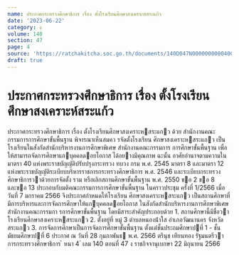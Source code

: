 ```yaml
---
name: ประกาศกระทรวงศึกษาธิการ เรื่อง ตั้งโรงเรียนศึกษาสงเคราะห์สระแก้ว
date: '2023-06-22'
category: ง
volume: 140
section: 47
page: 4
source: 'https://ratchakitcha.soc.go.th/documents/140D047N0000000000400.pdf'
draft: true
---
```


# ประกาศกระทรวงศึกษาธิการ เรื่อง ตั้งโรงเรียนศึกษาสงเคราะห์สระแก้ว

ประกาศกระทรวงศึกษาธิการ เรื่อง ตั้งโรงเรียนศึกษาสงเคราะหสระแกว ด้วย สํานักงานคณะกรรมการการศึกษาขั้นพื้นฐาน พิจารณาเห็นสมคว รจัดตั้งโรงเรียน ศึกษาสงเคราะหสระแกว เป็นโรงเรียนในสังกัดสํานักบริหารงานการศึกษาพิเศษ สํานักงานคณะกรรมการ การศึกษาขั้นพื้นฐาน เพื่อให้สามารถจัดการศึกษาแกบุคคลดอยโอกาส ได้อยางมีคุณภาพ ฉะนั้น อาศัยอํานาจตามความในมาตรา 40 แห่งพระราชบัญญัติปรับปรุงกระทรวง ทบวง กรม พ.ศ. 2545 มาตรา 8 และมาตรา 12 แห่งพระราชบัญญัติระเบียบบริหารราชการกระทรวงศึกษาธิการ พ.ศ. 2546 และระเบียบกระทรวงศึกษาธิการวาด้วยการจัดตั้ง รวม หรือเลิกสถานศึกษาขั้นพื้นฐาน พ.ศ. 2550 ขอ 2 ขอ 8 และขอ 13 ประกอบกับมติคณะกรรมการการศึกษาขั้นพื้นฐาน ในคราวประชุม ครั้งที่ 1/2566 เมื่อวันที่ 7 มกราคม 2566 จึงประกาศกําหนดให้โรงเรียน ศึกษาสงเคราะหสระแกว เป็นสถานศึกษาที่มีการบริหารและการจัดการศึกษาให้แกบุคคลดอยโอกาส ในสังกัดสํานักบริหารงานการศึกษาพิเศษ สํานักงานคณะกรรมกา รการศึกษาขั้นพื้นฐาน โดยมีสาระสําคัญประกอบด้วย 1. สถานศึกษานี้มีชื่อวา โรงเรียนศึกษาสงเคราะหสระแกว 2. ตั้งอยู่ที่ หมู่ 3 ตําบลหนองน้ําใส อําเภอวัฒนานคร จังหวัดสระแกว 3. การจัดการศึกษาเป็นการจัดการศึกษาขั้นพื้นฐาน ตั้งแต่ชั้นประถมศึกษาปที่ 1 - ชั้นมัธยมศึกษาปที่ 6 ประกาศ ณ วันที่ 28 กุมภาพันธ พ.ศ. 2566 ตรีนุช เทียนทอง รัฐมนตรีวาการกระทรวงศึกษาธิการ ้ หนา 4 ่ เลม 140 ตอนที่ 47 ง ราชกิจจานุเบกษา 22 มิถุนายน 2566
